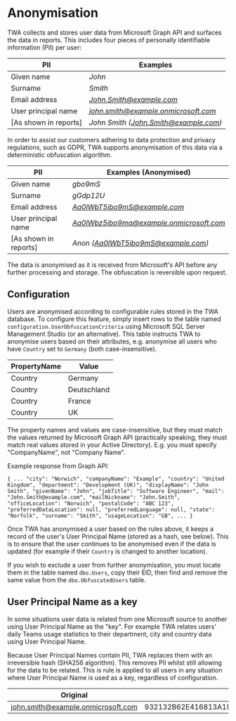 Anonymisation
=============

TWA collects and stores user data from Microsoft Graph API and surfaces the data in reports. This includes four pieces of personally identifiable information (PII) per user:

|PII|Examples|
|---|---|
|Given name|*John*|
|Surname|*Smith*|
|Email address|*John.Smith@example.com*|
|User principal name|*john.smith@example.onmicrosoft.com*|
|[As shown in reports]|*John Smith (John.Smith@example.com)*|

In order to assist our customers adhering to data protection and privacy regulations, such as GDPR, TWA supports anonymisation of this data via a deterministic obfuscation algorithm.

|PII|Examples (Anonymised)|
|---|---|
|Given name|*gbo9mS*|
|Surname|*gGdp12U*|
|Email address|*Aa0lWbT5ibo9mS@example.com*|
|User principal name|*Aa0lWbz5ibo9ma@example.onmicrosoft.com*|
|[As shown in reports]|*Anon (Aa0lWbT5ibo9mS@example.com)*|

The data is anonymised as it is received from Microsoft's API before any further processing and storage. The obfuscation is reversible upon request.

Configuration
-------------
Users are anonymised according to configurable rules stored in the TWA database. To configure this feature, simply insert rows to the table named `configuration.UserObfuscationCriteria` using Microsoft SQL Server Management Studio (or an alternative). This table instructs TWA to anonymise users based on their attributes, e.g. anonymise all users who have `Country` set to `Germany` (both case-insensitive).

|PropertyName|Value|
|---|---|
|Country|Germany|
|Country|Deutschland|
|Country|France|
|Country|UK|

The property names and values are case-insensitive, but they must match the values returned by Microsoft Graph API (practically speaking, they must match real values stored in your Active Directory). E.g. you must specify "CompanyName", not "Company Name".

Example response from Graph API:

`{
    ...
    "city": "Norwich",
    "companyName": "Example",
    "country": "United Kingdom",
    "department": "Development (UK)",
    "displayName": "John Smith",
    "givenName": "John",
    "jobTitle": "Software Engineer",
    "mail": "John.Smith@example.com",
    "mailNickname": "John.Smith",
    "officeLocation": "Norwich",
    "postalCode": "ABC 123",
    "preferredDataLocation": null,
    "preferredLanguage": null,
    "state": "Norfolk",
    "surname": "Smith",
    "usageLocation": "GB",
    ...
}`

Once TWA has anonymised a user based on the rules above, it keeps a record of the user's User Principal Name (stored as a hash, see below). This is to ensure that the user continues to be anonymised even if the data is updated (for example if their `Country` is changed to another location).

If you wish to exclude a user from further anonymisation, you must locate them in the table named `dbo.Users`, copy their EID, then find and remove the same value from the `dbo.ObfuscatedUsers` table.

User Principal Name as a key
----------------------------
In some situations user data is related from one Microsoft source to another using User Principal Name as the "key". For example TWA relates users' daily Teams usage statistics to their department, city and country data using User Principal Name.

Because User Principal Names contain PII, TWA replaces them with an irreversible hash (SHA256 algorithm). This removes PII whilst still allowing for the data to be related. This is rule is applied to all users in any situation where User Principal Name is used as a key, regardless of configuration.

|Original|Replacement|
|---|---|
|john.smith@example.onmicrosoft.com|932132B62E416813A1947914DB8BB807DFB9C671701DB6D08E8AEB966B67B3F4|
